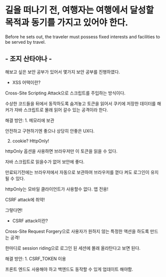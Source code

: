 # 길을 떠나기 전, 여행자는 여행에서 달성할 목적과 동기를 가지고 있어야 한다.

Before he sets out, the traveler must possess fixed interests and facilities to be served by travel.

## - 조지 산타야나 - 

해보고 싶은 보안 공부가 있어서 몇가지 보안 공부를 진행하였다.

- XSS 어택이란?

Cross-Site Scripting Attack으로 스크립트를 주입하는 방식이다.

수상한 코드들을 뒤에서 동작하도록 숨겨놓고 토큰을 읽어서 쿠키에 저장한 데이터를 해커가 자바 스크립트로 몰래 읽어 갈수 있는 공격이라 한다.

해결 방안: 1. 메모리에 보관

안전하고 구현하기엔 좋으나 상당히 안좋은 UX다.

2. cookie? HttpOnly!

httpOnly 옵션을 사용하면 브라우저만 이 토큰을 읽을 수 있다.

자바 스크립트로 읽을수가 없어 보안에 좋다.

만료되기전에는 브라우저에서 자동으로 보관하여 브라우저를 껃다 켜도 로그인이 유지 될 수 있다.

httpOnly는 모바일 클라이언트가 사용할수 없다. 앱 전용!

CSRF attack에 취약!

그렇다면!

- CSRF attack이란?

Cross-Site Request Forgery으로 사용자가 원하지 않는 특정한 액션을 하도록 만드는 공격!

한마디로 session riding으로 로그인 된 세션에 몰래 올라탄다고 보면 된다.

해결 방안: 1. CSRF_TOKEN 이용

프론트 엔드도 사용해야 하고 백엔드도 동작할 수 있게 업데이트 해야함.
